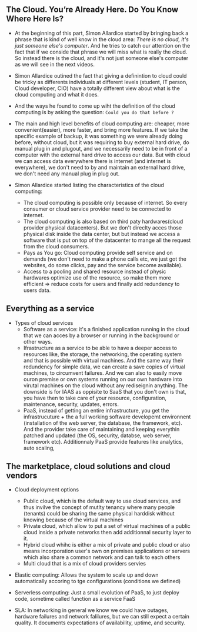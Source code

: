 ## The Cloud. You’re Already Here. Do You Know Where Here Is?

- At the beginning of this part, Simon Allardice started by bringing back a phrase that is kind of well know in the cloud area: *There is no cloud, it's just someone else's computer*.
And he tries to catch our attention on the fact that if we conside that phrase we will miss what is really the cloud. So instead there is the cloud, and
it's not just someone else's computer as we will see in the next videos.

- Simon Allardice outined the fact that giving a definintion to cloud could be tricky as differents individuals at different levels (student, IT person,
Cloud developer, CIO) have a totally different view about what is the cloud computing and what it does.

- And the ways he found to come up wiht the definition of the cloud computing is by asking the question: `Could you do that before ?`

- The main and high level benefits of cloud computing are: cheaper, more convenient(easier), more faster, and bring more features. If we take the specific
example of backup, it was something we were already doing before, without cloud, but it was requiring to buy external hard drive, do manual plug in and
plugout, and we necessarily need to be in front of a computer with the external hard drive to access our data. But with cloud we can access data everywhere
there is internet (and internet is everywhere), we don't need to by and maintain an external hard drive, we don't need any manual plug in plug out.

- Simon Allardice started listing the characteristics of the cloud computing:
    - The cloud computing is possible only because of internet. So every consumer or cloud service provider need to be connected to internet.
    - The cloud computing is also based on third paty hardwares(cloud provider physical datacenters). But we don't direclty acces those physical disk inside the data center, but
      but instead we access a software that is put on top of the datacenter to mange all the request from the cloud consumers.
    - Pays as You go: Cloud computing provide self service and on demands (we don't need to make a phone calls etc, we just got the websites, do some clicks, pay and the 
    service become available).
    - Access to a pooling and shared resource instead of physic hardwares optimize use of the resource, so make them more efficient => reduce costs for users
    and finally add redundency to users data.

## Everything as a service
- Types of cloud services
    - Software as a service: it's a finished application running in the cloud that we can acces by a browser or running in the background or other ways.
    - Ifrastructure as a service to be able to have a deeper access to resources like, the storage, the networking, the operating system and that is possible
    with virtual machines. And the same way their redundency for simple data, we can create a save copies of virtual machines, to circumvent failures.
     And we can also to easily move ouron premise or own systems running on our own hardware into virutal machines on the cloud without any rediseignin 
     anything. The downside is for IAAS as oppisite to SaaS that you don't own is that, you have then to take care of your resource, configuration,
     maintenance, security, updates, errors.
    - PaaS, instead of getting an entire infrastructure, you get the infrastrucuture + the a full working software developemt environnent (installation
    of the web server, the database, the framework, etc). And the provider take care of maintaining and keeping everythin patched and updated
    (the OS, security, databse, web server, framework etc).
    Additionnaly PaaS provide features like analytics, auto scaling, 

## The marketplace, cloud solutions and cloud vendors

- Cloud deployment options
    - Public cloud, which is the default way to use cloud services, and thus invilve the concept of mutlty tenancy where many people (tenants) could
    be sharing the same physical harddisk without knowing because of the virtual machines
    - Private cloud, which allow to put a set of virtual machines of a public cloud inside a private networks then add additionnal security layer to it.
    - Hybrid cloud whihc is either a mix of private and public cloud or also means incorporation user's own on premises applications or servers which 
    also share a common network and can talk to each others
    - Multi cloud that is a mix of cloud providers servies
 
 - Elastic computing: Allows the system to scale up and down automatically accoring to tge configurations (conditions we defined)
 - Serverless computing: Just a small evolution of PaaS, to just deploy code, sometime called function as a service FaaS
 
 - SLA: In networking in general we know we could have outages, hardware failures and network falilures, but we can still expect a certain 
    quality. It documents expectations of availability, uptime, and security. 

